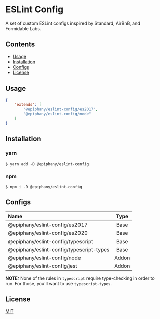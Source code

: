 # ESLint Config

A set of custom ESLint configs inspired by Standard, AirBnB, and Formidable Labs.

## Contents

- [Usage](#Usage)
- [Installation](#Installation)
- [Configs](#Configs)
- [License](#License)

## Usage

```json
{
    "extends": [
        "@epiphany/eslint-config/es2017",
        "@epiphany/eslint-config/node"
    ]
}
```

## Installation

### yarn

```
$ yarn add -D @epiphany/eslint-config
```

### npm

```
$ npm i -D @epiphany/eslint-config
```

## Configs

| Name | Type |
|:-|:-:|
| @epiphany/eslint-config/es2017 | Base |
| @epiphany/eslint-config/es2020 | Base |
| @epiphany/eslint-config/typescript | Base |
| @epiphany/eslint-config/typescript-types | Base |
| @epiphany/eslint-config/node | Addon |
| @epiphany/eslint-config/jest | Addon |

**NOTE:** None of the rules in `typescript` require type-checking in order to run. For those, you'll want to use `typescript-types`.

## License

[MIT](LICENSE)

